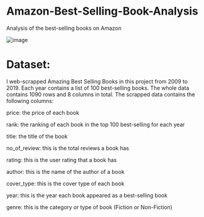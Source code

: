 # Amazon-Best-Selling-Book-Analysis
Analysis of the best-selling books on Amazon

![image](https://github.com/snehalathatuniki/Amazon-Best-Selling-Book-Analysis/assets/43737913/40a8efe2-047b-4dc5-b4d5-e20dcc22bcf2)


# Dataset:
I web-scrapped Amazing Best Selling Books in this project from 2009 to 2019. Each year contains a list of 100 best-selling books. The whole data contains 1090 rows and 8 columns in total. The scrapped data contains the following columns:

price: the price of each book

rank: the ranking of each book in the top 100 best-selling for each year

title: the title of the book

no_of_review: this is the total reviews a book has

rating: this is the user rating that a book has

author: this is the name of the author of a book

cover_type: this is the cover type of each book

year: this is the year each book appeared as a best-selling book

genre: this is the category or type of book (Fiction or Non-Fiction)
